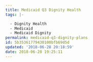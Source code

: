 ```yaml
---
title: Medicaid Q3 Dignity Health
tags: |-

  - Dignity Health
  - Medicaid
  - Medicaid Dignity
permalink: medicaid-q3-dignity-plans
id: 5b35361779430100bfb69d5d
updated: '2018-06-28 20:18:59'
date: 2018-06-28 19:25:11
---
```

